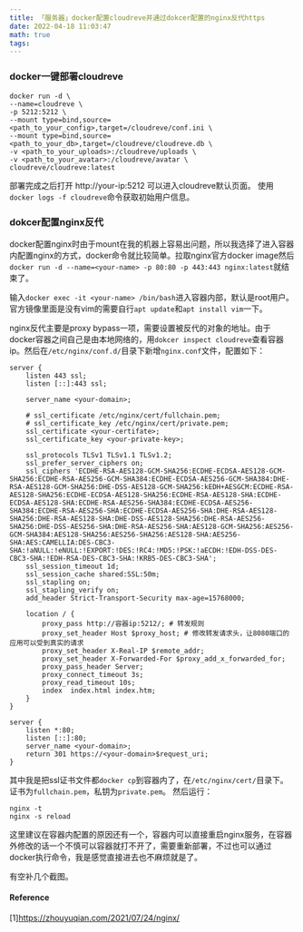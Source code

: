 ```yaml
---
title: 「服务器」docker配置cloudreve并通过dokcer配置的nginx反代https
date: 2022-04-18 11:03:47
math: true
tags:
---
```


### docker一键部署cloudreve
```
docker run -d \
--name=cloudreve \
-p 5212:5212 \
--mount type=bind,source=<path_to_your_config>,target=/cloudreve/conf.ini \
--mount type=bind,source=<path_to_your_db>,target=/cloudreve/cloudreve.db \
-v <path_to_your_uploads>:/cloudreve/uploads \
-v <path_to_your_avatar>:/cloudreve/avatar \
cloudreve/cloudreve:latest
```
部署完成之后打开 http://your-ip:5212 可以进入cloudreve默认页面。
使用`docker logs -f cloudreve`命令获取初始用户信息。

### dokcer配置nginx反代
docker配置nginx时由于mount在我的机器上容易出问题，所以我选择了进入容器内配置nginx的方式，docker命令就比较简单。拉取nginx官方docker image然后`docker run -d --name=<your-name> -p 80:80 -p 443:443 nginx:latest`就结束了。

输入`docker exec -it <your-name> /bin/bash`进入容器内部，默认是root用户。官方镜像里面是没有vim的需要自行`apt update`和`apt install vim`一下。

nginx反代主要是proxy bypass一项，需要设置被反代的对象的地址。由于docker容器之间自己是由本地网络的，用`dokcer inspect cloudreve`查看容器ip。然后在`/etc/nginx/conf.d/`目录下新增`nginx.conf`文件，配置如下：
```
server {
    listen 443 ssl;
	listen [::]:443 ssl;

    server_name <your-domain>;

    # ssl_certificate /etc/nginx/cert/fullchain.pem;
    # ssl_certificate_key /etc/nginx/cert/private.pem;
	ssl_certificate <your-certifate>;
    ssl_certificate_key <your-private-key>;

    ssl_protocols TLSv1 TLSv1.1 TLSv1.2;
    ssl_prefer_server_ciphers on;
    ssl_ciphers 'ECDHE-RSA-AES128-GCM-SHA256:ECDHE-ECDSA-AES128-GCM-SHA256:ECDHE-RSA-AES256-GCM-SHA384:ECDHE-ECDSA-AES256-GCM-SHA384:DHE-RSA-AES128-GCM-SHA256:DHE-DSS-AES128-GCM-SHA256:kEDH+AESGCM:ECDHE-RSA-AES128-SHA256:ECDHE-ECDSA-AES128-SHA256:ECDHE-RSA-AES128-SHA:ECDHE-ECDSA-AES128-SHA:ECDHE-RSA-AES256-SHA384:ECDHE-ECDSA-AES256-SHA384:ECDHE-RSA-AES256-SHA:ECDHE-ECDSA-AES256-SHA:DHE-RSA-AES128-SHA256:DHE-RSA-AES128-SHA:DHE-DSS-AES128-SHA256:DHE-RSA-AES256-SHA256:DHE-DSS-AES256-SHA:DHE-RSA-AES256-SHA:AES128-GCM-SHA256:AES256-GCM-SHA384:AES128-SHA256:AES256-SHA256:AES128-SHA:AES256-SHA:AES:CAMELLIA:DES-CBC3-SHA:!aNULL:!eNULL:!EXPORT:!DES:!RC4:!MD5:!PSK:!aECDH:!EDH-DSS-DES-CBC3-SHA:!EDH-RSA-DES-CBC3-SHA:!KRB5-DES-CBC3-SHA';
    ssl_session_timeout 1d;
    ssl_session_cache shared:SSL:50m;
    ssl_stapling on;
    ssl_stapling_verify on;
    add_header Strict-Transport-Security max-age=15768000;

    location / {
        proxy_pass http://容器ip:5212/; # 转发规则
        proxy_set_header Host $proxy_host; # 修改转发请求头，让8080端口的应用可以受到真实的请求
        proxy_set_header X-Real-IP $remote_addr;
        proxy_set_header X-Forwarded-For $proxy_add_x_forwarded_for;
        proxy_pass_header Server;
        proxy_connect_timeout 3s;
        proxy_read_timeout 10s;
        index  index.html index.htm;
    }
}

server {
    listen *:80;
    listen [::]:80;
    server_name <your-domain>;
    return 301 https://<your-domain>$request_uri;
}
```
其中我是把ssl证书文件都`docker cp`到容器内了，在`/etc/nginx/cert/`目录下。证书为`fullchain.pem`，私钥为`private.pem`。
然后运行：
```
nginx -t
nginx -s reload
```
这里建议在容器内配置的原因还有一个，容器内可以直接重启nginx服务，在容器外修改的话一个不慎可以容器就打不开了，需要重新部署，不过也可以通过docker执行命令，我是感觉直接进去也不麻烦就是了。

有空补几个截图。

#### Reference
[1]https://zhouyuqian.com/2021/07/24/nginx/
